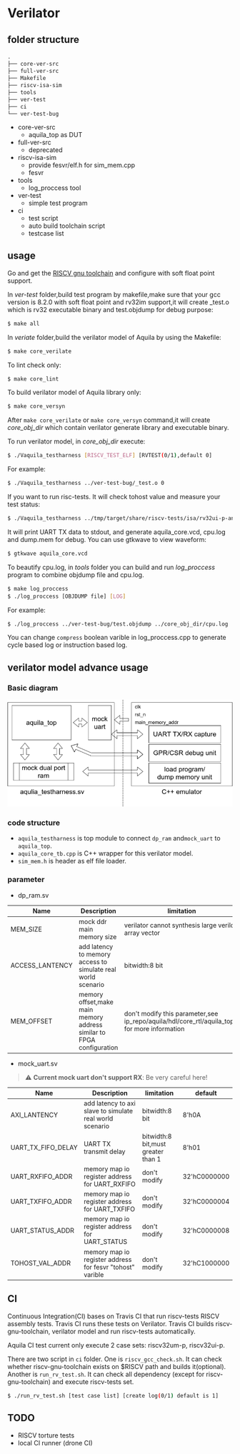 # Verilator
## folder structure
```
.
├── core-ver-src
├── full-ver-src
├── Makefile
├── riscv-isa-sim
├── tools
├── ver-test
├── ci
└── ver-test-bug
```
* core-ver-src
    + aquila_top as DUT
* full-ver-src
    + deprecated
* riscv-isa-sim
    + provide fesvr/elf.h for sim_mem.cpp
    + fesvr
* tools
    + log_proccess tool
* ver-test
    + simple test program
* ci
	+ test script
	+ auto build toolchain script
	+ testcase list 
## usage
Go and get the [RISCV gnu toolchain](https://github.com/riscv/riscv-gnu-toolchain) and configure with soft float point support.

In *ver-test* folder,build test program by makefile,make sure that your gcc version is 8.2.0 with soft float point and rv32im support,it will create _test.o which is rv32 executable binary and test.objdump for debug purpose:
```bash
$ make all
```

In *veriate* folder,build the verilator model of Aquila by using the Makefile:
```bash
$ make core_verilate
```
To lint check only:
```bash
$ make core_lint
```
To build verilator model of Aquila library only:
```bash
$ make core_versyn
```
After `make core_verilate` or `make core_versyn` command,it will create *core_obj_dir* which contain verilator generate library and executable binary.

To run verilator model, in *core_obj_dir* execute:
```bash
$ ./Vaquila_testharness [RISCV_TEST_ELF] [RVTEST(0/1),default 0]
```
For example:
```bash
$ ./Vaquila_testharness ../ver-test-bug/_test.o 0
```
If you want to run risc-tests. It will check tohost value and measure your test status:
```bash
$ ./Vaquila_testharness ../tmp/target/share/riscv-tests/isa/rv32ui-p-andi 1
```
It will print UART TX data to stdout, and generate aquila_core.vcd, cpu.log and dump.mem for debug.
You can use gtkwave to view waveform:
```bash
$ gtkwave aquila_core.vcd
```

To beautify cpu.log, in *tools* folder you can build and run *log_proccess* program to combine objdump file and cpu.log.
```bash
$ make log_proccess
$ ./log_proccess [OBJDUMP file] [LOG]
```
For example:
```bash
$ ./log_proccess ../ver-test-bug/test.objdump ../core_obj_dir/cpu.log
```
You can change `compress` boolean varible in log_proccess.cpp to generate cycle based log or instruction based log.
## verilator model advance usage
### Basic diagram
![](img/aquila_core_ver_src.png)
### code structure
* `aquila_testharness` is top module to connect `dp_ram` and`mock_uart` to `aquila_top`. 
* `aquila_core_tb.cpp` is C++ wrapper for this verilator model.
* `sim_mem.h` is header as elf file loader.
### parameter
* dp_ram.sv

| Name  | Description | limitation | default |
| -------- | -------- | -------- | ---------|
| MEM_SIZE | mock ddr main memory  size | verilator cannot synthesis large verilog array vector | 32'h200000 |
|ACCESS_LANTENCY|add latency to memory access to simulate real world scenario|bitwidth:8 bit|8'h50|
|MEM_OFFSET|memory offset,make main memory address similar to FPGA configuration|don't modify this parameter,see ip_repo/aquila/hdl/core_rtl/aquila_top.v for more information|32'h80000000|

*  mock_uart.sv

> :warning: **Current mock uart don't support RX**: Be very careful here!

| Name  | Description | limitation | default |
| -------- | -------- | -------- | ---------|
| AXI_LANTENCY | add latency to axi slave to simulate real world scenario | bitwidth:8 bit| 8'h0A| 
|UART_TX_FIFO_DELAY|UART TX transmit delay|bitwidth:8 bit,must greater than 1|8'h01|
|UART_RXFIFO_ADDR|memory map io register address for UART_RXFIFO|don't modify|32'hC0000000|
|UART_TXFIFO_ADDR|memory map io register address for UART_TXFIFO|don't modify|32'hC0000004|
|UART_STATUS_ADDR|memory map io register address for UART_STATUS|don't modify|32'hC0000008|
|TOHOST_VAL_ADDR|memory map io register address for fesvr "tohost" varible|don't modify|32'hC1000000|
## CI
Continuous Integration(CI) bases on Travis CI that run riscv-tests RISCV assembly tests. Travis CI runs these tests on Verilator. Travis CI builds riscv-gnu-toolchain, verilator model and run riscv-tests automatically.

Aquila CI test current only execute 2 case sets: riscv32um-p, riscv32ui-p.

There are two script in `ci` folder. One is `riscv_gcc_check.sh`. It can check whether riscv-gnu-toolchain exists on $RISCV path and builds it(optional). Another is `run_rv_test.sh`. It can check all dependency (except for riscv-gnu-toolchain) and execute riscv-tests set.
```bash
$ ./run_rv_test.sh [test case list] [create log(0/1) default is 1]
```
## TODO
* RISCV torture tests
* local CI runner (drone CI)
